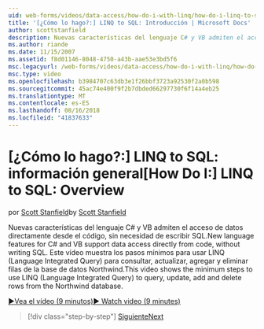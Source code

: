 ```yaml
---
uid: web-forms/videos/data-access/how-do-i-with-linq/how-do-i-linq-to-sql-overview
title: '[¿Cómo lo hago?:] LINQ to SQL: Introducción | Microsoft Docs'
author: scottstanfield
description: Nuevas características del lenguaje C# y VB admiten el acceso de datos directamente desde el código, sin necesidad de escribir SQL. Este vídeo muestra los pasos mínimos para usar LINQ (Language int...
ms.author: riande
ms.date: 11/15/2007
ms.assetid: f8d01146-8048-4750-a43b-aae53e3bd5f6
msc.legacyurl: /web-forms/videos/data-access/how-do-i-with-linq/how-do-i-linq-to-sql-overview
msc.type: video
ms.openlocfilehash: b3984707c63db3e1f26bbf3723a92530f2a0b598
ms.sourcegitcommit: 45ac74e400f9f2b7dbded66297730f6f14a4eb25
ms.translationtype: MT
ms.contentlocale: es-ES
ms.lasthandoff: 08/16/2018
ms.locfileid: "41837633"
---
```

<a name="how-do-i-linq-to-sql-overview"></a><span data-ttu-id="7a790-104">[¿Cómo lo hago?:] LINQ to SQL: información general</span><span class="sxs-lookup"><span data-stu-id="7a790-104">[How Do I:] LINQ to SQL: Overview</span></span>
====================
<span data-ttu-id="7a790-105">por [Scott Stanfield](https://github.com/scottstanfield)</span><span class="sxs-lookup"><span data-stu-id="7a790-105">by [Scott Stanfield](https://github.com/scottstanfield)</span></span>

<span data-ttu-id="7a790-106">Nuevas características del lenguaje C# y VB admiten el acceso de datos directamente desde el código, sin necesidad de escribir SQL.</span><span class="sxs-lookup"><span data-stu-id="7a790-106">New language features for C# and VB support data access directly from code, without writing SQL.</span></span> <span data-ttu-id="7a790-107">Este vídeo muestra los pasos mínimos para usar LINQ (Language Integrated Query) para consultar, actualizar, agregar y eliminar filas de la base de datos Northwind.</span><span class="sxs-lookup"><span data-stu-id="7a790-107">This video shows the minimum steps to use LINQ (Language Integrated Query) to query, update, add and delete rows from the Northwind database.</span></span>

[<span data-ttu-id="7a790-108">&#9654;Vea el vídeo (9 minutos)</span><span class="sxs-lookup"><span data-stu-id="7a790-108">&#9654; Watch video (9 minutes)</span></span>](https://channel9.msdn.com/Blogs/ASP-NET-Site-Videos/how-do-i-linq-to-sql-overview)

> [!div class="step-by-step"]
> [<span data-ttu-id="7a790-109">Siguiente</span><span class="sxs-lookup"><span data-stu-id="7a790-109">Next</span></span>](how-do-i-linq-to-sql-data-model.md)
